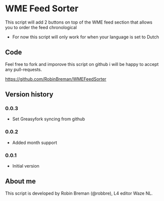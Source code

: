 # WME Feed Sorter

This script will add 2 buttons on top of the WME feed section that allows you to order the feed chronological

* For now this script will only work for when your language is set to Dutch

## Code
Feel free to fork and imporove this script on github i will be happy to accept any pull-requests.

https://github.com/RobinBreman/WMEFeedSorter

## Version history
### 0.0.3
- Set Greasyfork syncing from github

### 0.0.2
- Added month support

### 0.0.1
- Initial version

## About me
This script is developed by Robin Breman (@robbre), L4 editor Waze NL.
